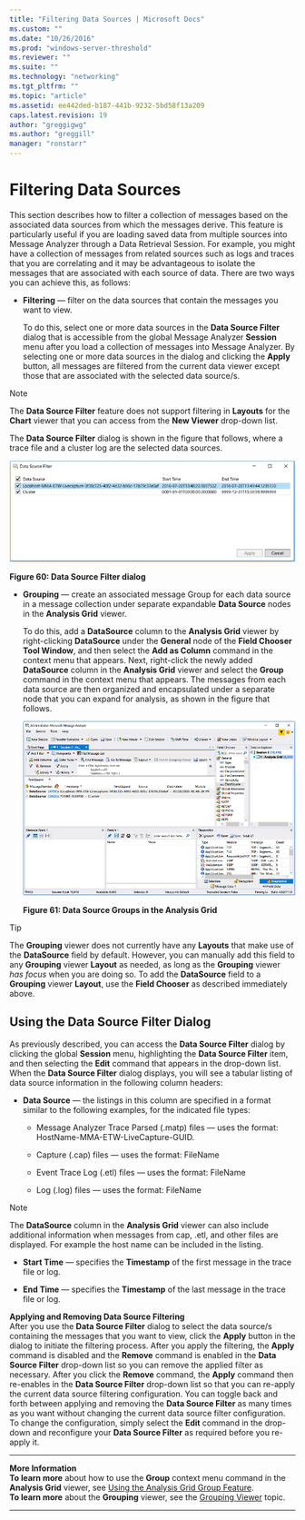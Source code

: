 ```yaml
---
title: "Filtering Data Sources | Microsoft Docs"
ms.custom: ""
ms.date: "10/26/2016"
ms.prod: "windows-server-threshold"
ms.reviewer: ""
ms.suite: ""
ms.technology: "networking"
ms.tgt_pltfrm: ""
ms.topic: "article"
ms.assetid: ee442ded-b187-441b-9232-5bd58f13a209
caps.latest.revision: 19
author: "greggigwg"
ms.author: "greggill"
manager: "ronstarr"
---
```


# Filtering Data Sources

This section describes how to filter a collection of messages based on the associated data sources from which the messages derive. This feature is particularly useful if you are loading saved data from multiple sources into Message Analyzer through a Data Retrieval Session. For example, you might have a collection of messages from related sources such as logs and traces that you are correlating and it may be advantageous to isolate the messages that are associated with each source of data. There are two ways you can achieve this, as follows:  
  
-   **Filtering** — filter on the data sources that contain the messages you want to view.  
  
     To do this, select one or more data sources in the **Data Source Filter** dialog that is accessible from the global Message Analyzer **Session** menu after you load a collection of messages into Message Analyzer. By selecting one or more data sources in the dialog and clicking the **Apply** button, all messages are filtered from the current data  viewer except those that are associated with the selected data source/s.  
  
 > [!NOTE]
 >  The **Data Source Filter** feature does not support filtering in **Layouts** for the **Chart** viewer that you can access from the **New Viewer** drop-down list.  
  
 The **Data Source Filter** dialog is shown in the figure that follows, where a trace file and a cluster log  are the selected data sources.  
  
 ![Data Source Filter dialog](media/fig60-data-source-filter-dialog.png "Fig60-Data Source Filter dialog")  

 **Figure 60:   Data Source Filter dialog**  
  
-   **Grouping** — create an associated message Group for each data source in a message collection under separate expandable **Data Source** nodes in the **Analysis Grid** viewer.  
  
     To do this, add a **DataSource** column to the **Analysis Grid** viewer by right-clicking **DataSource** under the **General** node of the **Field Chooser** **Tool Window**, and then select the **Add as Column** command in the context menu that appears. Next, right-click the newly added **DataSource** column in the **Analysis Grid** viewer and select the **Group** command in the context menu that appears. The messages from each data source are then organized and encapsulated under a separate node that you can expand for analysis, as shown in the figure that follows.  
  
     ![Data Source Groups in the Analysis Grid](media/fig61-data-source-groups-in-the-analysis-grid.png "Fig61-Data Source Groups in the Analysis Grid")  
  
     **Figure 61: Data Source Groups in the Analysis Grid**  
  
  > [!TIP]
  >  The **Grouping** viewer does not currently have any **Layouts** that make use of the **DataSource** field by default. However, you can   manually add this field to any **Grouping** viewer **Layout** as needed, as long as the **Grouping** viewer *has focus* when you are doing so. To   add the **DataSource** field to a **Grouping** viewer **Layout**, use the **Field Chooser** as described immediately above.  
  
## Using the Data Source Filter Dialog  

 As previously described, you can access the **Data Source Filter** dialog by clicking the global **Session** menu, highlighting the **Data Source Filter** item, and then selecting the **Edit** command that appears in the drop-down list. When the **Data Source Filter** dialog displays, you will see a tabular listing of data source information in the following column headers:  
  
-   **Data Source** — the listings in this column are specified in a format similar to the following examples, for the indicated file types:  
  
    -   Message Analyzer Trace Parsed (.matp) files — uses the format: HostName-MMA-ETW-LiveCapture-GUID.  
  
    -   Capture (.cap) files — uses the format:  FileName  
  
    -   Event Trace Log (.etl) files — uses the format: FileName  
  
    -   Log (.log) files — uses the format: FileName  
  
 > [!NOTE]
 >  The **DataSource** column in the **Analysis Grid** viewer can also include additional information when messages from cap, .etl, and other  files are displayed. For example the host name can be included in the listing.  
  
-   **Start Time** — specifies the **Timestamp** of the first message in the trace file or log.  
  
-   **End Time** — specifies the **Timestamp** of the last message in the trace file or log.  
  
**Applying and Removing Data Source Filtering**   
After you use the **Data Source Filter** dialog to select the data source/s containing the messages that you want to view, click the **Apply** button in the dialog  to initiate the filtering process. After you apply the filtering, the **Apply** command is disabled and the **Remove** command is enabled in the **Data Source Filter** drop-down list so  you can remove the applied filter as necessary. After you click the **Remove** command, the **Apply** command then re-enables in the **Data Source Filter** drop-down list so that you can re-apply the current data source filtering configuration. You can toggle back and forth between applying and removing the **Data Source Filter** as many times as you want without changing the current data source filter configuration. To change the configuration, simply select the **Edit** command in the drop-down and reconfigure your **Data Source Filter** as required before you re-apply it.  
  
---  
  
 **More Information**   
 **To learn more** about how to use the **Group** context menu command in the **Analysis Grid** viewer, see [Using the Analysis Grid Group Feature](using-the-analysis-grid-group-feature.md).  
**To learn more** about the **Grouping** viewer, see the [Grouping Viewer](grouping-viewer.md) topic.  

---